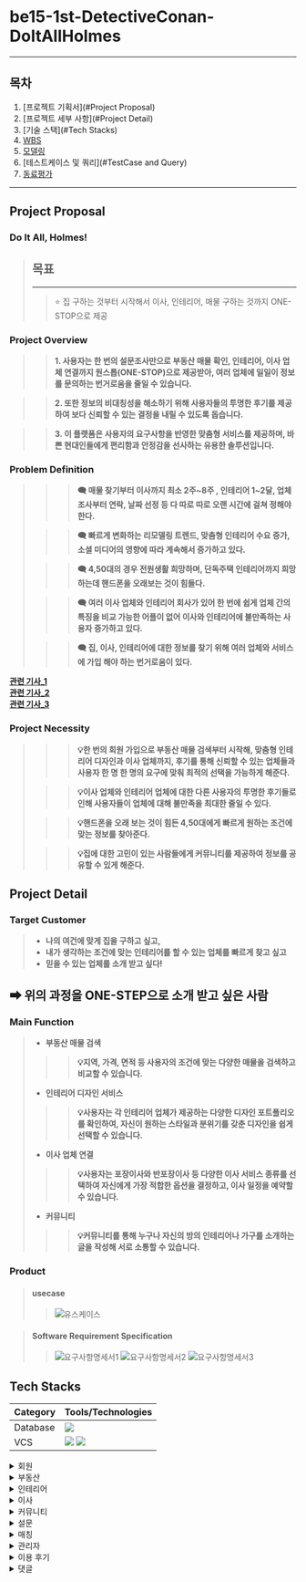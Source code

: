 # be15-1st-DetectiveConan-DoItAllHolmes

---

## 목차
1. [프로젝트 기획서](#Project Proposal)
2. [프로젝트 세부 사항](#Project Detail)
3. [기술 스택](#Tech Stacks)
4. [WBS](#WBS)
5. [모델링](#Modeling)
6. [테스트케이스 및 쿼리](#TestCase and Query)
7. [동료평가](#Feedback)

---
## Project Proposal
### Do It All, Holmes!
> ## 목표
> ---
>> ⭐ 집 구하는 것부터 시작해서 이사, 인테리어, 매물 구하는 것까지 ONE-STOP으로 제공

### Project Overview
>> **1. 사용자는 한 번의 설문조사만으로 부동산 매물 확인, 인테리어, 이사 업체 연결까지 원스톱(ONE-STOP)으로 제공받아, 여러 업체에 일일이 정보를 문의하는 번거로움을 줄일 수 있습니다.**

>> **2. 또한 정보의 비대칭성을 해소하기 위해 사용자들의 투명한 후기를 제공하여 보다 신뢰할 수 있는 결정을 내릴 수 있도록 돕습니다.** 

>> **3. 이 플랫폼은 사용자의 요구사항을 반영한 맞춤형 서비스를 제공하며, 바쁜 현대인들에게 편리함과 안정감을 선사하는 유용한 솔루션입니다.**
### Problem Definition
> 
> >> **🗨 매물 찾기부터 이사까지 최소 2주~8주 , 인테리어 1~2달, 업체 조사부터 연락, 날짜 선정 등 다 따로 따로 오랜 시간에 걸쳐 정해야 한다.**
> 
> >> **🗨 빠르게 변화하는 리모델링 트렌드, 맞춤형 인테리어 수요 증가, 소셜 미디어의 영향에 따라 계속해서 증가하고 있다.**
> 
> >> **🗨 4,50대의 경우 전원생활 희망하며, 단독주택 인테리어까지 희망 하는데 핸드폰을 오래보는 것이 힘들다.**
> 
> >> **🗨 여러 이사 업체와 인테리어 회사가 있어 한 번에 쉽게 업체 간의 특징을 비교 가능한 어플이 없어 이사와 인테리어에 불만족하는 사용자 증가하고 있다.**
> 
> >> **🗨 집, 이사, 인테리어에 대한 정보를 찾기 위해 여러 업체와 서비스에 가입 해야 하는 번거로움이 있다.**


[**관련 기사_1**](http://www.yongdal.pro/board/notice_view.html?n=45)  
[**관련 기사_2**](https://www.jutek.kr/user/selectBbsColumn.do?BBS_NUM=1374&COD03_CODE=c0318&MEN02_NUM=57&pageNum=1)  
[**관련 기사_3**](https://blog.opensurvey.co.kr/article/living-2020-2/)

### Project Necessity
> >> **💡한 번의 회원 가입으로 부동산 매물 검색부터 시작해, 맞춤형 인테리어 디자인과 이사 업체까지,  후기를 통해 신뢰할 수 있는 업체들과 사용자 한 명 한 명의 요구에 맞춰 최적의 선택을 가능하게 해준다.**
> 
> >> **💡이사 업체와 인테리어 업체에 대한 다른 사용자의 투명한 후기들로 인해 사용자들이 업체에 대해 불만족을 최대한 줄일 수 있다.**
> 
> >> **💡핸드폰을 오래 보는 것이 힘든 4,50대에게 빠르게 원하는 조건에 맞는 정보를 찾아준다.**
> 
> >> **💡집에 대한 고민이 있는 사람들에게 커뮤니티를 제공하여 정보를 공유할 수 있게 해준다.**


## Project Detail

### Target Customer
>
>- **나의 여건에 맞게 집을 구하고 싶고,**  
>- **내가 생각하는 조건에 맞는 인테리어를 할 수 있는 업체를 빠르게 찾고 싶고**
>- **믿을 수 있는 업체를 소개 받고 싶다!**
## **➡ 위의 과정을 ONE-STEP으로 소개 받고 싶은 사람**

### Main Function
> - **부동산 매물 검색**
> >> **💡지역, 가격, 면적 등 사용자의 조건에 맞는 다양한 매물을 검색하고 비교할 수 있습니다.**
> - **인테리어 디자인 서비스**
> >> **💡사용자는 각 인테리어 업체가 제공하는 다양한 디자인 포트폴리오를 확인하여, 자신이 원하는 스타일과 분위기를 갖춘 디자인을 쉽게 선택할 수 있습니다.**
> - **이사 업체 연결**
> >> **💡사용자는 포장이사와 반포장이사 등 다양한 이사 서비스 종류를 선택하여 자신에게 가장 적합한 옵션을 결정하고, 이사 일정을 예약할 수 있습니다.**
> - **커뮤니티**
> >> **💡커뮤니티를 통해 누구나 자신의 방의 인테리어나 가구를 소개하는 글을 작성해 서로 소통할 수 있습니다.**

### Product
> #### usecase
>> ![유스케이스](./images/usecase.png)

> #### Software Requirement Specification
>> ![요구사항명세서1](./images/requirement1.png)
>> ![요구사항명세서2](./images/requirement2.png)
>> ![요구사항명세서3](./images/requirement3.png)

## Tech Stacks
| Category | Tools/Technologies |  
|----------|-------------------|
| Database |<img src = "https://img.shields.io/badge/MariaDB-003545?style=for-the-badge&logo=mariadb&logoColor=white" >|
| VCS      |<img src="https://img.shields.io/badge/git-F05032?style=for-the-badge&logo=git&logoColor=white"> <img src="https://img.shields.io/badge/github-181717?style=for-the-badge&logo=github&logoColor=white">

<details>
<summary> 회원</summary>
<div markdown="1">
</div>

<details>
<summary>로그인</summary>
<div markdown="1">

 

</div>
</details>

<details>
<summary>회원가입</summary>
<div markdown="1">

 

</div>
</details>

<details>
<summary>회원 정보 수정</summary>
<div markdown="1">

 

</div>
</details>

<details>
<summary>회원정보찾기</summary>
<div markdown="1">

 

</div>
</details>

<details>
<summary>회원신고</summary>
<div markdown="1">

 

</div>
</details>

<details>
<summary>내가 쓴 이용후기 모아보기</summary>
<div markdown="1">

 

</div>
</details>

<details>
<summary>즐겨찾기 모아보기</summary>
<div markdown="1">

 

</div>
</details>

<details>
<summary>회원탈퇴</summary>
<div markdown="1">

 

</div>
</details>

<details>
<summary>상담 신청 목록 조회</summary>
<div markdown="1">

 

</div>
</details>

<details>
<summary>상담 신청 내용 상세 조회</summary>
<div markdown="1">

 

</div>
</details>
</details>

<details>
<summary> 부동산</summary>
<div markdown="1">
</div>

<details>
<summary>부동산 업체 정보 작성</summary>
<div markdown="1">

 

</div>
</details>

<details>
<summary>부동산 업체 정보 수정</summary>
<div markdown="1">

 

</div>
</details>

<details>
<summary>부동산 업체 정보 삭제</summary>
<div markdown="1">

 

</div>
</details>

<details>
<summary>부동산 업체 정보 조회</summary>
<div markdown="1">

 

</div>
</details>

<details>
<summary>부동산 매물 글 작성</summary>
<div markdown="1">

 

</div>
</details>

<details>
<summary>부동산 매물 글 수정</summary>
<div markdown="1">

 

</div>
</details>

<details>
<summary>부동산 매물 글 조회</summary>
<div markdown="1">

 

</div>
</details>

<details>
<summary>부동산 매물 글 삭제</summary>
<div markdown="1">

 

</div>
</details>

<details>
<summary>부동산 상담 신청 조회</summary>
<div markdown="1">

 

</div>
</details>

<details>
<summary>부동산 상담 신청 작성</summary>
<div markdown="1">

 

</div>
</details>

<details>
<summary>부동산 상담 신청 취소</summary>
<div markdown="1">

 

</div>
</details>

<details>
<summary>부동산 즐겨찾기 기능</summary>
<div markdown="1">

 

</div>
</details>

<details>
<summary>부동산 즐겨찾기기 취소</summary>
<div markdown="1">

 

</div>
</details>

<details>
<summary>부동산 작업 단계 수정</summary>
<div markdown="1">

 

</div>
</details>

<details>
<summary>부동산 작업 단계 조회</summary>
<div markdown="1">

 

</div>
</details>
</details>

<details>
<summary> 인테리어</summary>
<div markdown="1">
</div>

<details>
<summary>인테리어 업체 정보 작성</summary>
<div markdown="1">

 

</div>
</details>

<details>
<summary>인테리어 업체 정보 수정</summary>
<div markdown="1">

 

</div>
</details>

<details>
<summary>인테리어 업체 정보 삭제</summary>
<div markdown="1">

 ![image](https://github.com/user-attachments/assets/c3af70ae-4f77-4740-a9f6-9f2190c5237f)


</div>
</details>

<details>
<summary>인테리어 업체 정보 조회</summary>
<div markdown="1">

 ![image](https://github.com/user-attachments/assets/10416c7d-d12a-4e7e-91ff-51471b3166f2)


</div>
</details>

<details>
<summary>인테리어 상담 신청 조회</summary>
<div markdown="1">

 ![image](https://github.com/user-attachments/assets/4fa34bcd-2d1e-4316-92ab-3bc6b94f4fb8)


</div>
</details>

<details>
<summary>인테리어 상담 신청 작성</summary>
<div markdown="1">

 ![image](https://github.com/user-attachments/assets/16dc4576-ba93-4f8a-9daa-2bc0e033088c)


</div>
</details>

<details>
<summary>인테리어 상담 신청 취소</summary>
<div markdown="1">

 ![image](https://github.com/user-attachments/assets/0f230ac0-27a8-49b7-9ce8-c3a59a657e78)


</div>
</details>

<details>
<summary>인테리어 업체 즐겨찾기 기능</summary>
<div markdown="1">

 ![image](https://github.com/user-attachments/assets/fa3da8c3-601f-4242-902d-ac2b192db3b5)


</div>
</details>

<details>
<summary>인테리어 업체 즐겨찾기 취소</summary>
<div markdown="1">

 ![image](https://github.com/user-attachments/assets/8aae1015-456a-45dd-86e4-8758d6f5641c)


</div>
</details>

<details>
<summary>인테리어 작업 단계 수정</summary>
<div markdown="1">

 ![image](https://github.com/user-attachments/assets/3129df90-5e19-4363-8391-4949563e6598)


</div>
</details>

<details>
<summary>인테리어 작업 단계 조회</summary>
<div markdown="1">

 ![image](https://github.com/user-attachments/assets/2f30e888-91b7-4bbd-a9a7-9775dbadb59c)


</div>
</details>

<details>
<summary>인테리어 게시글 작성</summary>
<div markdown="1">

 

</div>
</details>

<details>
<summary>인테리어 게시글 수정</summary>
<div markdown="1">

 

</div>
</details>

<details>
<summary>인테리어 게시글 삭제</summary>
<div markdown="1">

 

</div>
</details>

<details>
<summary>인테리어 게시글 조회</summary>
<div markdown="1">

 

</div>
</details>
</details>

<details>
<summary> 이사</summary>
<div markdown="1">
</div>

<details>
<summary>이사 업체 정보 작성</summary>
<div markdown="1">

 

</div>
</details>

<details>
<summary>이사 업체 정보 수정</summary>
<div markdown="1">

 

</div>
</details>
<details>
<summary>이사 업체 정보 삭제</summary>
<div markdown="1">

 

</div>
</details>

<details>
<summary>이사 업체 정보 조회</summary>
<div markdown="1">

 

</div>
</details>

<details>
<summary>이사 업체 상담 신청 조회</summary>
<div markdown="1">

 

</div>
</details>

<details>
<summary>이사 업체 상담 신청 작성</summary>
<div markdown="1">

 

</div>
</details>

<details>
<summary>이사 업체 상담 신청 취소</summary>
<div markdown="1">

 

</div>
</details>

<details>
<summary>이사 업체 즐겨찾기 기능</summary>
<div markdown="1">

 

</div>
</details>

<details>
<summary>이사 업체 즐겨찾기 취소</summary>
<div markdown="1">

 

</div>
</details>

<details>
<summary>이사 작업 단계 수정</summary>
<div markdown="1">

 

</div>
</details>

<details>
<summary>이사 작업 단계 조회</summary>
<div markdown="1">

 

</div>
</details>

<details>
<summary>이사 업체 게시글 작성</summary>
<div markdown="1">

 

</div>
</details>

<details>
<summary>이사 업체 게시글 수정</summary>
<div markdown="1">

 

</div>
</details>

<details>
<summary>이사 업체 게시글 삭제</summary>
<div markdown="1">

 

</div>
</details>

<details>
<summary>이사 업체 게시글 조회</summary>
<div markdown="1">

 

</div>
</details>
</details>



<details>
<summary> 커뮤니티</summary>
<div markdown="1">
</div>

<details>
<summary>게시글 조회</summary>
<div markdown="1">

 

</div>
</details>

<details>
<summary>게시글 상세 조회</summary>
<div markdown="1">

 

</div>
</details>


<details>
<summary>게시글 작성</summary>
<div markdown="1">

 

</div>
</details>

<details>
<summary>게시글 수정</summary>
<div markdown="1">

 

</div>
</details>

<details>
<summary>게시글 삭제</summary>
<div markdown="1">

 

</div>
</details>

<details>
<summary>게시글 좋아요</summary>
<div markdown="1">

 

</div>
</details>

<details>
<summary>게시글 좋아요 취소</summary>
<div markdown="1">

 

</div>
</details>

<details>
<summary>게시글 좋아요 개수</summary>
<div markdown="1">

 

</div>
</details>

<details>
<summary>공지사항 조회</summary>
<div markdown="1">

 

</div>
</details>
</details>

<details>
<summary> 설문</summary>
<div markdown="1">
</div>

<details>
<summary>매물 설문지 작성</summary>
<div markdown="1">

 

</div>
</details>

<details>
<summary>매물 설문지 수정</summary>
<div markdown="1">

 

</div>
</details>

<details>
<summary>매물 설문지 조회</summary>
<div markdown="1">

 

</div>
</details>

<details>
<summary>이사 업체 설문지 작성</summary>
<div markdown="1">

 

</div>
</details>

<details>
<summary>이사 업체 설문지 수정</summary>
<div markdown="1">

 

</div>
</details>

<details>
<summary>이사 설문지 조회</summary>
<div markdown="1">

 

</div>
</details>


<details>
<summary>인테리어 설문지 작성</summary>
<div markdown="1">

 

</div>
</details>

<details>
<summary>인테리어 설문지 수정</summary>
<div markdown="1">

 

</div>
</details>

<details>
<summary>인테리어 설문지 조회</summary>
<div markdown="1">

 

</div>
</details>

</details>

<details>
<summary> 매칭</summary>
<div markdown="1">
</div>

<details>
<summary>매물 매칭</summary>
<div markdown="1">

 

</div>
</details>

<details>
<summary>이사 업체 매칭</summary>
<div markdown="1">

 

</div>
</details>

<details>
<summary>인테리어 업체 매칭</summary>
<div markdown="1">

 

</div>
</details>

</details>

<details>
<summary> 관리자</summary>
<div markdown="1">
</div>

<details>
<summary>회원 정보 조회</summary>
<div markdown="1">

 

</div>
</details>

<details>
<summary>회원 정보 삭제</summary>
<div markdown="1">

 

</div>
</details>

<details>
<summary>사업자 인증 확인</summary>
<div markdown="1">

 

</div>
</details>

<details>
<summary>사업자 정보 조회</summary>
<div markdown="1">

 
</div>
</details>

<details>
<summary>사업자 정보 삭제</summary>
<div markdown="1">

 

</div>
</details>

<details>
<summary>회원 차단</summary>
<div markdown="1">

 

</div>
</details>

<details>
<summary>게시글 삭제</summary>
<div markdown="1">

 

</div>
</details>

<details>
<summary>공지사항 작성</summary>
<div markdown="1">

 

</div>
</details>

<details>
<summary>공지사항 삭제</summary>
<div markdown="1">

 

</div>
</details>

<details>
<summary>통계데이터 조회</summary>
<div markdown="1">

 

</div>
</details>

<details>
<summary>작업 단계 조회</summary>
<div markdown="1">

 

</div>
</details>
</details>
<details>
<summary> 이용 후기</summary>
<div markdown="1">
</div>

<details>
<summary>이용 후기 작성</summary>
<div markdown="1">

 

</div>
</details>

<details>
<summary>이용 후기 수정</summary>
<div markdown="1">

 

</div>
</details>

<details>
<summary>이용 후기 삭제</summary>
<div markdown="1">

 

</div>
</details>

<details>
<summary>이용 후기 조회</summary>
<div markdown="1">

 

</div>
</details>

<details>
<summary>특정 이용 후기 조회</summary>
<div markdown="1">

 

</div>
</details>

</details>

<details>
<summary> 댓글</summary>
<div markdown="1">
</div>

<details>
<summary>업체 이용후기 댓글 작성</summary>
<div markdown="1">

 

</div>
</details>

<details>
<summary>업체 이용후기 댓글 수정</summary>
<div markdown="1">

 

</div>
</details>

<details>
<summary>업체 이용후기 댓글 삭제</summary>
<div markdown="1">

 

</div>
</details>

<details>
<summary>업체 이용후기 댓글 조회</summary>
<div markdown="1">

 

</div>
</details>

<details>
<summary>커뮤니티 게시글 댓글 작성</summary>
<div markdown="1">

 

</div>
</details>

<details>
<summary>커뮤니티 게시글 댓글 수정</summary>
<div markdown="1">

 

</div>
</details>

<details>
<summary>커뮤니티 게시글 댓글 삭제</summary>
<div markdown="1">

 

</div>
</details>
<details>
<summary>커뮤니티 게시글 댓글 조회</summary>
<div markdown="1">

 

</div>
</details>

<details>
<summary>커뮤니티 게시글 댓글 좋아요</summary>
<div markdown="1">

 

</div>
</details>

<details>
<summary>커뮤니티 게시글 댓글 좋아요 취소</summary>
<div markdown="1">

 

</div>
</details>

<details>
<summary>커뮤니티 게시글 댓글 좋아요 합계</summary>
<div markdown="1">

 

</div>
</details>

<details>
<summary>커뮤니티 게시글 대댓글 작성</summary>
<div markdown="1">

 

</div>
</details>

<details>
<summary>커뮤니티 게시글 대댓글 조회</summary>
<div markdown="1">

 

</div>
</details>

<details>
<summary>커뮤니티 게시글 대댓글 수정</summary>
<div markdown="1">

 

</div>
</details>

<details>
<summary>커뮤니티 게시글 대댓글 삭제</summary>
<div markdown="1">

 

</div>
</details>

<details>
<summary>커뮤니티 게시글 대댓글 좋아요</summary>
<div markdown="1">

 

</div>
</details>

<details>
<summary>커뮤니티 게시글 대댓글 좋아요 취소</summary>
<div markdown="1">

 

</div>
</details>

<details>
<summary>커뮤니티 게시글 대댓글 합계</summary>
<div markdown="1">

 

</div>
</details>

</details>
